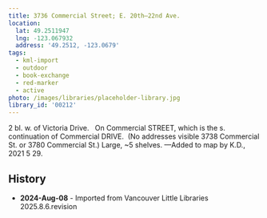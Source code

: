```yaml
---
title: 3736 Commercial Street; E. 20th—22nd Ave.
location:
  lat: 49.2511947
  lng: -123.067932
  address: '49.2512, -123.0679'
tags:
  - kml-import
  - outdoor
  - book-exchange
  - red-marker
  - active
photo: /images/libraries/placeholder-library.jpg
library_id: '00212'
---
```

2 bl. w. of Victoria Drive.  
On Commercial STREET, which is the 
s. continuation of Commercial DRIVE. 
(No addresses visible 3738 Commercial St. or 3780 Commercial St.)
Large, ~5 shelves.
—Added to map by K.D., 2021 5 29.

## History
- **2024-Aug-08** - Imported from Vancouver Little Libraries 2025.8.6.revision
